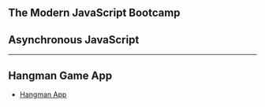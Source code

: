## The Modern JavaScript Bootcamp

## Asynchronous JavaScript
------------------------------

## Hangman Game App

* [Hangman App](http://fetian-hangman.surge.sh/)
